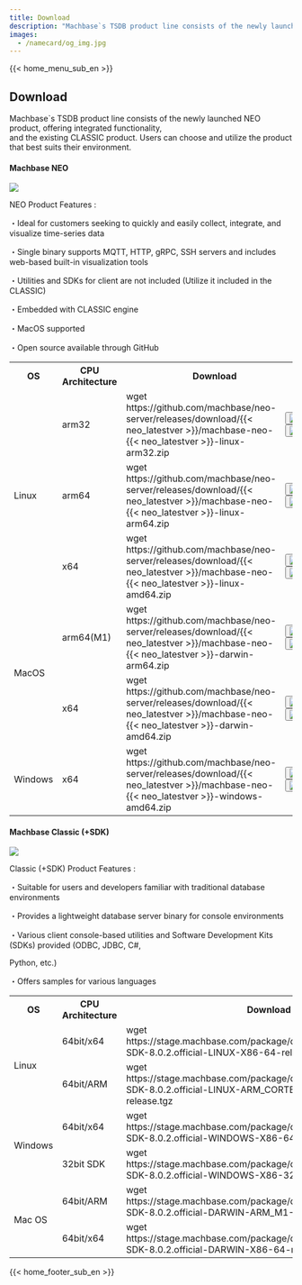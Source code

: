 ```yaml
---
title: Download
description: "Machbase`s TSDB product line consists of the newly launched NEO product, offering integrated functionality, and the existing CLASSIC product. Users can choose and utilize the product that best suits their environment."
images:
  - /namecard/og_img.jpg
---
```


<head>
  <link rel="stylesheet" type="text/css" href="../css/common.css" />
  <link rel="stylesheet" type="text/css" href="../css/style.css" />
</head>
<body>
{{< home_menu_sub_en >}}
  <section class="download_section0">
    <div>
      <h2 class="sub_page_title">Download</h2>
      <p class="sub_page_titletext download-sub">
        Machbase`s TSDB product line consists of the newly launched NEO product,
        offering integrated functionality,<br />
        and the existing CLASSIC product. Users can choose and utilize the
        product that best suits their environment.
      </p>
    </div>
  </section>
  <section class="section1">
    <div class="sub_titlebox">
      <h4 class="sub_page_sub_title download_marin_top">Machbase NEO</h4>
      <div class="bar"><img src="../img/bar.png" /></div>
    </div>
    <div class="downlaod_explanation_wrap">
      <div class="download_explanation">
        <div>
          <p class="explanation_title">NEO Product Features :</p>
          <p class="explanation_text">
            ・Ideal for customers seeking to quickly and easily collect,
            integrate, and visualize time-series data
          </p>
          <p class="explanation_text">
            ・Single binary supports MQTT, HTTP, gRPC, SSH servers and includes
            web-based built-in visualization tools
          </p>
          <p class="explanation_text">
            ・Utilities and SDKs for client are not included (Utilize it
            included in the CLASSIC)
          </p>
          <p class="explanation_text">・Embedded with CLASSIC engine</p>
          <p class="explanation_text">・MacOS supported</p>
          <p class="explanation_text">・Open source available through GitHub</p>
        </div>
      </div>
    </div>
    <div class="download_table_wrap">
      <table class="download_table1">
        <tr class="tabel_title">
          <th>OS</th>
          <th>CPU Architecture</th>
          <th class="border_top_right" colspan="2">Download</th>
        </tr>
        <tr class="top_line">
          <!-- <td class="pricing_table_subtitle download_th1_1" rowspan="5">
            Edge
          </td> -->
          <td class="download_th1_1 pricing_table_subtitle" rowspan="3">
            Linux
          </td>
          <td class="download_th1_2">arm32</td>
          <td class="download_th1_4">
            <span
              >wget https://github.com/machbase/neo-server/releases/download/{{<
              neo_latestver >}}/machbase-neo-{{< neo_latestver
              >}}-linux-arm32.zip
            </span>
          </td>
          <td class="puple download_th1_5">
            <button data-code="neoLinuxArm32" class="download_copy_btn">
              <img src="../img/btn_codecopy.png" /></button
            ><button class="download_link_btn">
              <a
                href="https://github.com/machbase/neo-server/releases/download/{{< neo_latestver >}}/machbase-neo-{{< neo_latestver >}}-linux-arm32.zip"
              >
                <img src="../img/btn_newlink.png" />
              </a>
            </button>
          </td>
        </tr>
        <tr class="top_line">
          <td class="download_th1_3">arm64</td>
          <td class="download_th1_4">
            <span
              >wget https://github.com/machbase/neo-server/releases/download/{{<
              neo_latestver >}}/machbase-neo-{{< neo_latestver
              >}}-linux-arm64.zip
            </span>
          </td>
          <td class="puple download_th1_5">
            <button data-code="neoLinuxArm64" class="download_copy_btn">
              <img src="../img/btn_codecopy.png" /></button
            ><button class="download_link_btn">
              <a
                href="https://github.com/machbase/neo-server/releases/download/{{< neo_latestver >}}/machbase-neo-{{< neo_latestver >}}-linux-arm64.zip"
              >
                <img src="../img/btn_newlink.png" />
              </a>
            </button>
          </td>
        </tr>
        <tr class="top_line">
          <td>x64</td>
          <td class="download_th1_4">
            <span
              >wget https://github.com/machbase/neo-server/releases/download/{{<
              neo_latestver >}}/machbase-neo-{{< neo_latestver
              >}}-linux-amd64.zip
            </span>
          </td>
          <td class="puple download_th1_5">
            <button data-code="neoLinuxX64" class="download_copy_btn">
              <img src="../img/btn_codecopy.png" /></button
            ><button class="download_link_btn">
              <a
                href="https://github.com/machbase/neo-server/releases/download/{{< neo_latestver >}}/machbase-neo-{{< neo_latestver >}}-linux-amd64.zip"
              >
                <img src="../img/btn_newlink.png" />
              </a>
            </button>
          </td>
        </tr>
        <tr class="top_line">
          <td rowspan="2">MacOS</td>
          <td>arm64(M1)</td>
          <td class="download_th1_4">
            <span
              >wget https://github.com/machbase/neo-server/releases/download/{{<
              neo_latestver >}}/machbase-neo-{{< neo_latestver
              >}}-darwin-arm64.zip
            </span>
          </td>
          <td class="puple download_th1_5">
            <button data-code="neoMacArm64" class="download_copy_btn">
              <img src="../img/btn_codecopy.png" /></button
            ><button class="download_link_btn">
              <a
                href="https://github.com/machbase/neo-server/releases/download/{{< neo_latestver >}}/machbase-neo-{{< neo_latestver >}}-darwin-arm64.zip"
              >
                <img src="../img/btn_newlink.png" />
              </a>
            </button>
          </td>
        </tr>
        <tr class="top_line">
          <td>x64</td>
          <td class="download_th1_4">
            <span
              >wget https://github.com/machbase/neo-server/releases/download/{{<
              neo_latestver >}}/machbase-neo-{{< neo_latestver
              >}}-darwin-amd64.zip
            </span>
          </td>
          <td class="puple download_th1_5">
            <button data-code="neoMacX64" class="download_copy_btn">
              <img src="../img/btn_codecopy.png" /></button
            ><button class="download_link_btn">
              <a
                href="https://github.com/machbase/neo-server/releases/download/{{< neo_latestver >}}/machbase-neo-{{< neo_latestver >}}-darwin-amd64.zip"
              >
                <img src="../img/btn_newlink.png" />
              </a>
            </button>
          </td>
        </tr>
        <tr class="top_line">
          <td>Windows</td>
          <td>x64</td>
          <td class="download_th1_4">
            <span
              >wget https://github.com/machbase/neo-server/releases/download/{{<
              neo_latestver >}}/machbase-neo-{{< neo_latestver
              >}}-windows-amd64.zip
            </span>
          </td>
          <td class="puple border_bottom_right">
            <button data-code="neoWindowsX64" class="download_copy_btn">
              <img src="../img/btn_codecopy.png" /></button
            ><button class="download_link_btn">
              <a
                href="https://github.com/machbase/neo-server/releases/download/{{< neo_latestver >}}/machbase-neo-{{< neo_latestver >}}-windows-amd64.zip"
              >
                <img src="../img/btn_newlink.png" />
              </a>
            </button>
          </td>
        </tr>
      </table>
    </div>
  </section>
  <section class="section2">
    <div class="sub_titlebox">
      <h4 class="sub_page_sub_title download_marin_top">
        Machbase Classic (+SDK)
      </h4>
      <div class="bar"><img src="../img/bar.png" /></div>
    </div>
    <div class="downlaod_explanation_wrap">
      <div class="download_explanation">
        <div>
          <p class="explanation_title">Classic (+SDK) Product Features :</p>
          <p class="explanation_text">
            ・Suitable for users and developers familiar with traditional
            database environments
          </p>
          <p class="explanation_text">
            ・Provides a lightweight database server binary for console
            environments
          </p>
          <p class="explanation_text">
            ・Various client console-based utilities and Software Development
            Kits (SDKs) provided (ODBC, JDBC, C#,
          </p>
          <p class="explanation_text2">Python, etc.)</p>
          <p class="explanation_text">・Offers samples for various languages</p>
        </div>
      </div>
    </div>
    <div class="download_table_wrap2">
      <table class="download_table2">
        <tr class="tabel_title">
          <th class="download_th1_2">OS</th>
          <th class="download_th1_3">CPU Architecture</th>
          <th class="border_top_right" colspan="2">Download</th>
        </tr>
        <tr class="top_line">
          <td rowspan="2">Linux</td>
          <td>64bit/x64</td>
          <td class="download_th1_4">
            <span
              >wget
              https://stage.machbase.com/package/download/machbase-SDK-8.0.2.official-LINUX-X86-64-release.tgz
            </span>
          </td>
          <td class="puple download_th1_5">
            <button data-code="sdkLinuxX64" class="download_copy_btn">
              <img src="../img/btn_codecopy.png" /></button
            ><button class="download_link_btn">
              <a
                href="https://stage.machbase.com/package/download/machbase-SDK-8.0.2.official-LINUX-X86-64-release.tgz"
              >
                <img src="../img/btn_newlink.png" />
              </a>
            </button>
          </td>
        </tr>
        <tr class="top_line">
          <td>64bit/ARM</td>
          <td class="download_th1_4">
            <span
              >wget
              https://stage.machbase.com/package/download/machbase-SDK-8.0.2.official-LINUX-ARM_CORTEX_A53-64-release.tgz
            </span>
          </td>
          <td class="puple download_th1_5">
            <button data-code="sdkLinuxArm" class="download_copy_btn">
              <img src="../img/btn_codecopy.png" /></button
            ><button class="download_link_btn">
              <a
                href="https://stage.machbase.com/package/download/machbase-SDK-8.0.2.official-LINUX-ARM_CORTEX_A53-64-release.tgz"
              >
                <img src="../img/btn_newlink.png" />
              </a>
            </button>
          </td>
        </tr>
        <tr class="top_line">
          <td rowspan="2">Windows</td>
          <td>64bit/x64</td>
          <td class="download_th1_4">
            <span
              >wget
              https://stage.machbase.com/package/download/machbase-SDK-8.0.2.official-WINDOWS-X86-64-release.msi</span
            >
          </td>
          <td class="puple download_th1_5">
            <button data-code="sdkWindowsX64" class="download_copy_btn">
              <img src="../img/btn_codecopy.png" /></button
            ><button class="download_link_btn">
              <a
                href="https://stage.machbase.com/package/download/machbase-SDK-8.0.2.official-WINDOWS-X86-64-release.msi"
              >
                <img src="../img/btn_newlink.png" />
              </a>
            </button>
          </td>
        </tr>
        <tr class="top_line">
          <td>32bit SDK</td>
          <td class="download_th1_4">
            <span
              >wget
              https://stage.machbase.com/package/download/machbase-SDK-8.0.2.official-WINDOWS-X86-32-release.msi
            </span>
          </td>
          <td class="puple download_th1_5">
            <button data-code="sdkWindows32" class="download_copy_btn">
              <img src="../img/btn_codecopy.png" /></button
            ><button class="download_link_btn">
              <a
                href="https://stage.machbase.com/package/download/machbase-SDK-8.0.2.official-WINDOWS-X86-32-release.msi"
              >
                <img src="../img/btn_newlink.png" />
              </a>
            </button>
          </td>
        </tr>
        <tr class="top_line">
          <td rowspan="2">Mac OS</td>
          <td>64bit/ARM</td>
          <td class="download_th1_4">
            <span
              >wget
              https://stage.machbase.com/package/download/machbase-SDK-8.0.2.official-DARWIN-ARM_M1-64-release.tgz
            </span>
          </td>
          <td class="puple download_th1_5">
            <button data-code="sdkMacArm" class="download_copy_btn">
              <img src="../img/btn_codecopy.png" /></button
            ><button class="download_link_btn">
              <a
                href="https://stage.machbase.com/package/download/machbase-SDK-8.0.2.official-DARWIN-ARM_M1-64-release.tgz"
              >
                <img src="../img/btn_newlink.png" />
              </a>
            </button>
          </td>
        </tr>
        <tr class="top_line">
          <td>64bit/x64</td>
          <td class="download_th1_4">
            <span
              >wget
              https://stage.machbase.com/package/download/machbase-SDK-8.0.2.official-DARWIN-X86-64-release.tgz
            </span>
          </td>
          <td class="puple download_th1_5">
            <button data-code="sdkMacX64" class="download_copy_btn">
              <img src="../img/btn_codecopy.png" /></button
            ><button class="download_link_btn">
              <a
                href="https://stage.machbase.com/package/download/machbase-SDK-8.0.2.official-DARWIN-X86-64-release.tgz"
              >
                <img src="../img/btn_newlink.png" />
              </a>
            </button>
          </td>
        </tr>
      </table>
    </div>
  </section>
 {{< home_footer_sub_en >}}
</body>
<script>
  const jsonData = {
    codes: {
      neoLinuxArm32:
        "https://github.com/machbase/neo-server/releases/download/{{< neo_latestver >}}/machbase-neo-{{< neo_latestver >}}-linux-arm32.zip",
      neoLinuxArm64:
        "https://github.com/machbase/neo-server/releases/download/{{< neo_latestver >}}/machbase-neo-{{< neo_latestver >}}-linux-arm64.zip",
      neoLinuxX64:
        "https://github.com/machbase/neo-server/releases/download/{{< neo_latestver >}}/machbase-neo-{{< neo_latestver >}}-linux-amd64.zip",
      neoMacArm64:
        "https://github.com/machbase/neo-server/releases/download/{{< neo_latestver >}}/machbase-neo-{{< neo_latestver >}}-darwin-arm64.zip",
      neoMacX64:
        "https://github.com/machbase/neo-server/releases/download/{{< neo_latestver >}}/machbase-neo-{{< neo_latestver >}}-darwin-amd64.zip",
      neoWindowsX64:
        "https://github.com/machbase/neo-server/releases/download/{{< neo_latestver >}}/machbase-neo-{{< neo_latestver >}}-windows-amd64.zip",
      sdkLinuxX64:
        "https://stage.machbase.com/package/download/machbase-SDK-8.0.2.official-LINUX-X86-64-release.tgz",
      sdkLinuxArm:
        "https://stage.machbase.com/package/download/machbase-SDK-8.0.2.official-LINUX-ARM_CORTEX_A53-64-release.tgz",
      sdkWindowsX64:
        "https://stage.machbase.com/package/download/machbase-SDK-8.0.2.official-WINDOWS-X86-64-release.msi",
      sdkWindows32:
        "https://stage.machbase.com/package/download/machbase-SDK-8.0.2.official-WINDOWS-X86-32-release.msi",
      sdkMacArm:
        "https://stage.machbase.com/package/download/machbase-SDK-8.0.2.official-DARWIN-ARM_M1-64-release.tgz",
      sdkMacX64:
        "https://stage.machbase.com/package/download/machbase-SDK-8.0.2.official-DARWIN-X86-64-release.tgz",
    },
  };
  function copyToClipboard(text, button) {
    const textArea = document.createElement("textarea");
    textArea.value = text;
    document.body.appendChild(textArea);
    textArea.select();
    document.execCommand("copy");
    document.body.removeChild(textArea);
    alert("Copied");
  }
  const copyButtons = document.querySelectorAll(".download_copy_btn");
  copyButtons.forEach((button) => {
    button.addEventListener("click", function () {
      const codeType = button.getAttribute("data-code");
      const codeToCopy = jsonData.codes[codeType];
      copyToClipboard(codeToCopy, button);
    });
  });
  //change lang
  let language;
  let storageData = sessionStorage.getItem("lang");
  if (storageData) {
    language = storageData;
  } else {
    var userLang = navigator.language || navigator.userLanguage;
    if (userLang !== "ko") {
      sessionStorage.setItem("lang", userLang);
      language = "en";
    } else {
      sessionStorage.setItem("lang", "ko");
      language = "kr";
      location.href = location.origin + "/kr" + location.pathname;
    }
  }
</script>
